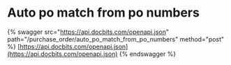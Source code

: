# Auto po match from po numbers

{% swagger src="https://api.docbits.com/openapi.json" path="/purchase_order/auto_po_match_from_po_numbers" method="post" %}
[https://api.docbits.com/openapi.json](https://api.docbits.com/openapi.json)
{% endswagger %}
